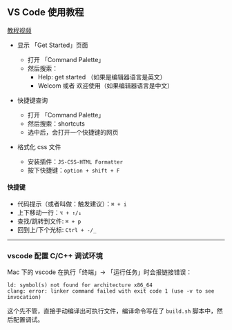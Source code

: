 ## VS Code 使用教程

[教程视频](https://www.bilibili.com/video/BV1ty4y1S7mC?p=2&spm_id_from=333.880.my_history.page.click&vd_source=82b7ac2fbd7ece380f983e2c23199d99)

- 显示 「Get Started」页面
  - 打开 「Command Palette」
  - 然后搜索：
    - Help: get started （如果是编辑器语言是英文）
    - Welcom 或者 欢迎使用（如果编辑器语言是中文）
- 快捷键查询
  - 打开 「Command Palette」
  - 然后搜索：shortcuts
  - 选中后，会打开一个快捷键的网页

- 格式化 css 文件
  - 安装插件：`JS-CSS-HTML Formatter`
  - 按下快捷键：`option + shift + F`

#### 快捷键

- 代码提示（或者叫做：触发建议）：`⌘ + i`
- 上下移动一行：`⌥ + ↑/↓`
- 查找/跳转到文件: `⌘ + p`
- 回到上/下个光标: `Ctrl + -/_`


---

### vscode 配置 C/C++ 调试环境

Mac 下的 vscode 在执行「终端」-> 「运行任务」时会报链接错误：
```
ld: symbol(s) not found for architecture x86_64
clang: error: linker command failed with exit code 1 (use -v to see invocation)
```
这个先不管，直接手动编译出可执行文件，编译命令写在了 `build.sh` 脚本中，然后配置调试。

